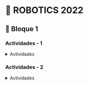 # 🤖 ROBOTICS 2022

## 🦾 Bloque 1

### Actividades - 1
<details>

<summary>Actividades</summary>


#### 🎲 Dado 1.1
<details>
    <summary>Enunciado</summary>
    <br>
    Habrá que simular un dado electrónicamente. Para ello, se utilizarán 3 LEDs y un pulsador.
    Inicialmente, todos los LEDs estarán apagados. Cuando se presione el pulsador, el sistema
    generará un número aleatorio entre 1 y 3. El número obtenido se mostrará al usuario
    encendiendo los LEDs. Los LEDs se deben situarse en línea, y deberán encenderse siempre de
    forma ordenada: primero los encendidos y luego los apagados, es decir, no mezclados.

</details>
<ul>
    <li> Código: ✅</li>
    <li> Fotografía: ✅</li>
    <li> Vídeo: ✅</li>
    <li> Documentación:  ✅</li>
</ul>

#### 🧠 Memoria 1.2
<details>
    <summary>Enunciado</summary>
    <br>
    En este ejercicio se creará un juego como el «Simón». Como máximo deberá tener 3
    turnos, es decir, la secuencia más larga será de 5 colores. Sin embargo, esto tiene que ser
    modificable fácilmente a nivel de código (una variable), y mostrarlo en el vídeo.
    <br><br>
    Cuando iniciamos la aplicación se debe generar una secuencia aleatoria (de verdad y
    demostrada en el video). Esta secuencia comenzará con 3 opciones, que serán en función de la
    secuencia aleatoria que se obtuvo. Se recomiendo utilizar una estructura de datos, como puede ser array, para almacenar las secuencias. Por ejemplo, esta secuencia podría ser: Verde-RojoVerde, Verde-Verde-Verde, Rojo-Rojo-Rojo, Rojo-Verde-Verde, etc. Entre cada parpadeo se
    debe esperar un segundo. Tras esto, hay que esperar un par de segundos y comenzará el usuario
    a introducirla.<br><br>
    En este momento es cuando el usuario debe reproducir esa secuencia utilizando los
    pulsadores. Un pulsador se corresponderá al rojo y el otro al verde. Es decir, para «acertar» la
    secuencia Verde, Rojo, Verde el usuario deberá pulsar el pulsador asociado al verde una vez,
    después el pulsador asociado al rojo y tras esto el pulsador asociado al verde una vez. Cuando
    se pulse un pulsador, el LED asociado a ese pulsador se deberá iluminar.<br><br>
    Si el usuario realiza la acción correctamente, el juego sube de nivel. El incremento de nivel
    implica añadir un nuevo color generado aleatoriamente a la secuencia previa. Cada vez que el
    usuario acierta la combinación se vuelve a repetir la secuencia anterior añadiendo un parpadeo
    adicional para así ir aumentando la dificultad. ¡Ojo! Se añade un nuevo color a la secuencia
    previa, no hay que generar una nueva secuencia entera. Cuando llegué al final y el usuario
    obtenga la victoria, se mostrará un efecto de luz especial que indicará la victoria del usuario.<br><br>
    Si el usuario se equivoca y realiza una pulsación incorrecta, el juego finalizará, se mostrará
    un efecto de luz que indicará el fin de la partida (diferente al de la victoria) y se volverá a iniciar
    desde el principio. Se debe volver a generar una secuencia aleatoria inicial nueva.<br><br>
    Se debe dividir la funcionalidad del sistema en funciones. Si toda la lógica se encuentra en
    el método «loop», se restará la mitad de puntos, aunque el ejercicio esté bien.<br><br>
    ¡Cuidado! Los pulsadores necesitan de una resistencia, así que hay que añadirla, pues,
    en el caso de que quedaran conectadas directamente las corrientes positivas y negativa se haría
    un cortocircuito y se podría quemar la placa.<br><br>
    Atención: cuando se grabe el video, hay que mostrar tres secuencias/rondas, en dos
    partidas, una en la que funcione bien y otra partida en la que se falle en la segunda secuencia,
    para ver cómo se reinicia el juego. Habrá que mostrar varios inicios del primer turno para
    enseñar que el aleatorio se hizo correctamente. Si no, se descontarán puntos.

</details>
<ul>
    <li> Código: ✅</li>
    <li> Fotografía: ✅</li>
    <li> Vídeo: ✅</li>
    <li> Documentación:  ✅</li>
</ul>

#### 📢 Zumbador 1.3
<details>
    <summary>Enunciado</summary>
    <br>
    Hay que ampliar el ejercicio anterior y agregar un sonido característico a cada uno de los
    LEDs utilizando el zumbador y sustituir los LEDs por un LED RGB. En lugar de utilizar 2 LEDs
    normales habrá que utilizar un LED RGB.
    <br><br>
    El sonido debe reproducirse cuando los LEDs parpadeen o cuando el usuario pulse el
    pulsador asociado a cada LED.<br><br>
    Cuando la partida finalice, y sea debido a que el usuario ha perdido hay que mostrar el
    color azul durante unos segundos. En caso de haber ganado, deberá de haber una «explosión»
    de colores
</details>
<ul>
    <li> Código: ✅</li>
    <li> Fotografía: ✅</li>
    <li> Vídeo: ✅</li>
    <li> Documentación:  ✅</li>
</ul>

#### 🚥 Semaforo 1.4
<details>
    <summary>Enunciado</summary>
    <br>
    En este ejercicio hay que implementar un cruce con dos semáforos. Para ello, cuando un
    semáforo esté en verde, el otro estará en rojo. Después de un tiempo, el semáforo que está en
    verde tendrá que pasar a amarillo, y, tras unos segundos, a rojo. Tras una breve pausa para
    esperar a que los coches terminen de cruzar, el otro deberá de ponerse en verde y repetir el
    mismo proceso.

</details>
<ul>
    <li> Código: ✅</li>
    <li> Fotografía: ✅</li>
    <li> Vídeo: ✅</li>
    <li> Documentación:  ✅</li>
</ul>


#### 🚥👨‍🦯 Semaforo 1.5
<details>
    <summary>Enunciado</summary>
    <br>
    Este ejercicio es una ampliación sobre el ejercicio anterior, cambiando algún componente
    y añadiendo un paso para peatones.<br><br>
    Habrá que cambiar los LEDs de los semáforos a LEDs RGB. Seguirá habiendo dos
    semáforos, pero solo uno tendrá paso para peatones.<br><br>
    Para el paso de peatones, habrá que utilizar el LED verde, el LED rojo, y el zumbador. El
    LED rojo estará encendido cuando el semáforo para coches correspondiente esté en verde.
    Cuando este esté en rojo, y después de un tiempo, para evitar atropellos, se encenderá el LED
    verde para peatones y el zumbador hará pitidos para que las personas ciegas sepan cuando
    cruzar. Cuando quede poco tiempo, el LED verde deberá de parpadear y los sonidos ir un poco
    más rápido. Una vez se ponga en rojo y tras unos segundos, se abrirá el tráfico a los coches en
    la vía correspondiente.


</details>
<ul>
    <li> Código: ✅</li>
    <li> Fotografía: ✅</li>
    <li> Vídeo: ❌</li>
    <li> Documentación:  ✅</li>
</ul>


#### 🕺 Discoteca 1.6
<details>
    <summary>Enunciado</summary>
    <br>
    Se tratará de hacer un sistema para que el DJ pueda cambiar las tonalidades de las luces y el volumen a su gusto. Para ello, se usarán dos potenciómetros.<br><br>
    Un potenciómetro controlará las luces, en nuestro caso, son LEDs RGB. Cuando esté en su valor mínimo, un LED RGB estará apagado y el otro estará iluminando con todos los colores a tope. Según se vaya creciendo el valor del potenciómetro, el LED RGB apagado irá encendiéndose, haciendo una escala de colores (arcoíris y de forma libre y comenzando en 000 y terminando los colores en 255) y el segundo LED hará justamente lo contrario. En el valor central del potenciómetro ambos LEDs RGB deberán de tener la misma tonalidad.<br><br>
    El segundo potenciómetro controlará las notas musicales. El valor mínimo no hará ruido y el máximo hará una de las notas más altas en la escala musical.<br><br>
    Como se necesitarán 7 salidas digitales PWM y en el Arduino UNO solo hay 6, hay tres posibilidades para hacer este ejercicio:<br><br>
        • Pedir prestada la plaza Arduino Mega.<br>
        • Usar un transistor.<br>
        • «Trampearlo» usando una salida para dos LEDs.<br>

</details>
<ul>
    <li> Código: ✅</li>
    <li> Fotografía: ✅</li>
    <li> Vídeo: ✅</li>
    <li> Documentación:  ✅</li>
</ul>



#### 🦃 Regulador 1.7
<details>
    <summary>Enunciado</summary>
    <br>
    Conectar 3 LEDs y un potenciómetro. En función del valor de entrada del potenciómetro se tendrán que encender 0, 1, 2 o los 3 LEDs de forma secuencial, empezando por el 0 y siguiendo el orden. En este caso, todos los LEDs deben encenderse siempre con la misma intensidad, es decir, estarán apagados o encendidos.<br><br>
La secuencia de encendido es: se encienda primero el A, después el B, después el C, después A y B, después B y C, después A y C, y cuando esté en el máximo valor los 3.<br><br>

</details>
<ul>
    <li> Código: ✅</li>
    <li> Fotografía: ✅</li>
    <li> Vídeo: ✅</li>
    <li> Documentación:  ✅</li>
</ul>

#### 🎖️ Regulador 1.8
<details>
    <summary>Enunciado</summary>
    <br>
    Conectar 3 LEDs y un potenciómetro. En función del valor de entrada del potenciómetro se tendrán que encender 0, 1, 2 o los 3 LEDs. No obstante, en este caso, cuando más cercano esté del límite inferior, menos luminosidad tendrán los LED y cuantos más cercanos al límite superior tendrán más luminosidad. Utilizar las salidas PWM para encenderlos.<br><br>

</details>
<ul>
    <li> Código: ✅</li>
    <li> Fotografía: ✅</li>
    <li> Vídeo: ✅</li>
    <li> Documentación:  ✅</li>
</ul>



#### 🎛️ Regulador 1.9
<details>
    <summary>Enunciado</summary>
    <br>
    En este ejercicio habrá que juntar los ejercicios 1.7 y 1.8, haciendo, que un potenciómetro se encargue de seleccionar los LED a encender como en el ejercicio 1.7 y el otro potenciómetro de aplicar la intensidad de luz entre 0 y 255 a los LEDs que estén encendidos según el primer potenciómetro.<br><br>

</details>
<ul>
    <li> Código: ✅</li>
    <li> Fotografía: ✅</li>
    <li> Vídeo: ✅</li>
    <li> Documentación:  ✅</li>
</ul>

</details>




### Actividades - 2
<details>
    <summary>Actividades</summary>

##### 🚪 Abrir 2.1
<details>
    <summary>Enunciado</summary>
    <br>
    La puerta se abre cuando el usuario pulsa el botón A del teclado y permanece abierta
    durante 5 segundos, haciendo que un LED de color rojo esté encendido. Pasado ese tiempo se
    cierra. En otros casos, el LED verde estará iluminando para indicar que se puede pasar.<br><br>
    Si el usuario vuelve a pulsar el botón A mientras la puerta está abierta esa pulsación se
    ignora.<br><br>
    Si el usuario pulsa cualquier otra tecla, no debe realizar ninguna otra acción.<br><br>

</details>
<ul>
    <li> Código: ✅</li>
    <li> Fotografía: ✅</li>
    <li> Vídeo: ✅</li>
    <li> Documentación:  ❌</li>
</ul>


#### 📪 Cerrar 2.2
<details>
    <summary>Enunciado</summary>
    <br>
   Además de abrirse la puerta al pulsar el botón A, cuando el usuario pulse el botón C del
    teclado, la puerta debe cerrarse, siempre y cuando en ese momento este abierta, e
    indistintamente de que aún no hayan pasado los 5 segundos de tiempo de apertura.<br><br>
    El proceso de cerrar la puerta debe ser inmediato una vez se pulsa el botón.<br><br>
    NOTA: en este apartado, la espera de 5 segundos no se puede realizar con un delay(5000),
    ya que debemos continuar procesando pulsaciones de teclado, es decir, ejecutando
    interacciones de la función loop para poder detectar la orden de cierre de puerta. Una opción
    puede ser guardar el milisegundo en el que se pulso el botón de abrir la puerta y compararlo
    con el tiempo actual (para saber si han pasado los 5 segundos).<br><br>

</details>
<ul>
    <li> Código: ✅</li>
    <li> Fotografía: ✅</li>
    <li> Vídeo: ✅</li>
    <li> Documentación:  ❌</li>
</ul>


#### 🔑 Contraseña 2.3
<details>
    <summary>Enunciado</summary>
    <br>
    Ahora añadiremos seguridad a nuestra puerta, requiriendo contraseña para entrar. La
    puerta se deberá abrir cuando el usuario introduzca en el teclado una contraseña: 9876. La
    contraseña se comprobará después de que el usuario introduzca 4 pulsaciones de teclado. Ya
    no puede abrirse pulsando la tecla A, pero sí se cerrará con la tecla C.<br><br>
    Si el usuario introduce la contraseña de forma correcta, el LED verde debe mantenerse
    apagado durante 1 segundo. Tras este segundo, la puerta se abrirá durante 5 segundos, lo que
    implica que el LED rojo se encenderá durante ese tiempo. Durante este periodo, no se podrán
    introducir contraseñas, y si se introduce algo, excepto la tecla C, se obviará.<br><br>
    Si el usuario introduce la contraseña de forma incorrecta, el LED verde deberá parpadear
    3 veces en 3 segundos y quedarse encendido, pues la puerta seguirá cerrada. Durante el periodo
    de parpadeos no se podrán introducir contraseñas ni hará caso a ninguna tecla.<br><br>
    El sistema debe funcionar de forma continua. Es decir, una vez el usuario introduzca una
    contraseña el sistema abra la puerta y la cierre el sistema o el usuario, el sistema deberá estar
    listo para continuar su funcionamiento y recibir más contraseñas.<br><br>

</details>
<ul>
    <li> Código: ✅</li>
    <li> Fotografía: ✅</li>
    <li> Vídeo: ✅</li>
    <li> Documentación:  ❌</li>
</ul>


#### 🧎 Auto 2.4
<details>
    <summary>Enunciado</summary>
    <br>
    Ahora, añadiremos un sistema de seguridad de cara a las personas para que la puerta no
    se cierre cuando ellos están pasando y así no haga daño a la gente y no les llegue a tocar o
    asustar. Por eso, ampliaremos la puerta añadiendo un sensor de ultrasonidos. La puerta seguirá
    abriéndose con la misma contraseña de antes, y se cerrará tras 5 segundos o al pulsar la tecla C.
    Los LEDs funcionarán igual que en el ejercicio anterior.<br><br>
    Supongamos que el usuario está esperando para pasar por la puerta, o está entrando,
    cuando el sensor de ultrasonidos detecta una distancia muy baja, menor de 10 cm.<br><br>
    Colocaremos un sensor de ultrasonidos en la parte de la entrada de la puerta. Mientras
    este sensor este detectando un objeto a menos de 10 centímetros, la puerta no deberá
    cerrarse, aunque hayan pasado los 5 segundos. Si se da este caso, significará que alguien está
    esperando para entrar, o está entrando, y la puerta deberá reiniciar su contador añadiendo
    otros 5 segundos. El sensor de ultrasonidos podrá estar funcionando continuamente, o bien,
    solo cuando se necesite, es decir, cuando se vaya a cerrar la puerta ya sea por la tecla C o por el
    tiempo.<br><br>
    En el caso de que se quiera cerrar con la tecla C, si alguien está a menos de 10 cm, la
    puerta no se deberá cerrar.<br><br>

</details>
<ul>
    <li> Código: ✅</li>
    <li> Fotografía: ✅</li>
    <li> Vídeo: ❌</li>
    <li> Documentación:  ❌</li>
</ul>

</details>
